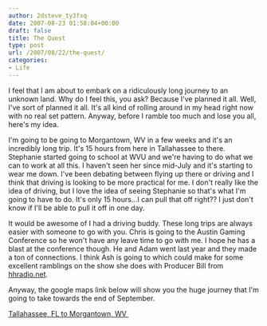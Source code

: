 ```yaml
---
author: 2dsteve_ty3fxq
date: 2007-08-23 01:58:04+00:00
draft: false
title: The Quest
type: post
url: /2007/08/22/the-quest/
categories:
- Life
---
```


I feel that I am about to embark on a ridiculously long journey to an unknown land. Why do I feel this, you ask? Because I've planned it all. Well, I've sort of planned it all. It's all kind of rolling around in my head right now with no real set pattern. Anyway, before I ramble too much and lose you all, here's my idea.

I'm going to be going to Morgantown, WV in a few weeks and it's an incredibly long trip. It's 15 hours from here in Tallahassee to there. Stephanie started going to school at WVU and we're having to do what we can to work at all this. I haven't seen her since mid-July and it's starting to wear me down. I've been debating between flying up there or driving and I think that driving is looking to be more practical for me. I don't really like the idea of driving, but I love the idea of seeing Stephanie so that's what I'm going to have to do. It's only 15 hours...I can pull that off right?? I just don't know if I'll be able to pull it off in one day.

It would be awesome of I had a driving buddy. These long trips are always easier with someone to go with you. Chris is going to the Austin Gaming Conference so he won't have any leave time to go with me. I hope he has a blast at the conference though. He and Adam went last year and they made a ton of connections. I think Ash is going to which could make for some excellent ramblings on the show she does with Producer Bill from [hhradio.net](http://www.hhradio.net).

Anyway, the google maps link below will show you the huge journey that I'm going to take towards the end of September.

[Tallahassee, FL to Morgantown, WV ](http://maps.google.com/maps?f=d&hl=en&geocode=&saddr=tallahassee,+fl&daddr=morgantown,+wv&sll=37.0625,-95.677068&sspn=34.038806,71.015625&ie=UTF8&z=5&om=1)
